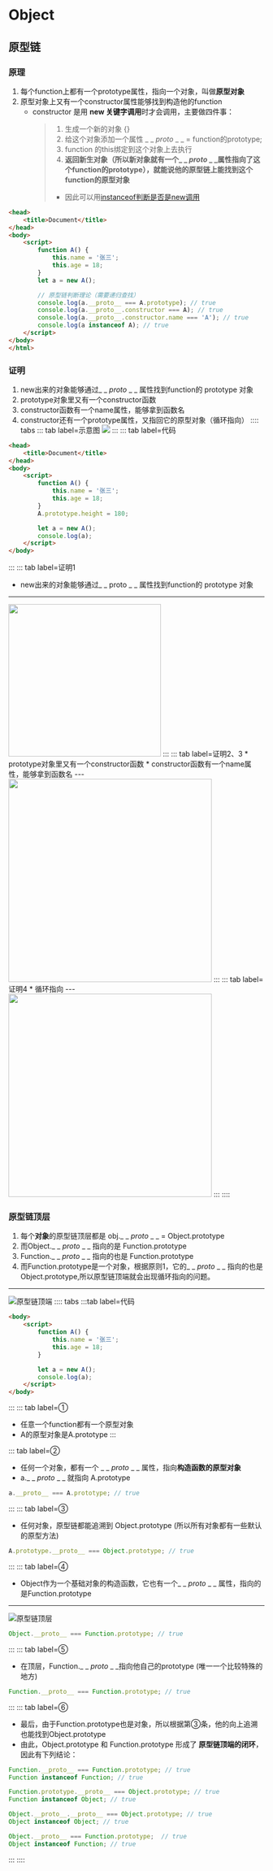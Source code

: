 # Object

## 原型链
### 原理
1. 每个function上都有一个prototype属性，指向一个对象，叫做**原型对象**
2. 原型对象上又有一个constructor属性能够找到构造他的function
    * constructor 是用 **new 关键字调用**时才会调用，主要做四件事：
        > 1. 生成一个新的对象 {}
        > 2. 给这个对象添加一个属性 _ _ _proto_ _ _  = function的prototype;
        > 3. function 的this绑定到这个对象上去执行
        > 4. **返回新生对象（所以新对象就有一个_ _ _proto_ _ _属性指向了这个function的prototype），就能说他的原型链上能找到这个function的原型对象**
        > * 因此可以用[instanceof判断是否是new调用](./typeof.html#阻止函数式调用)
```html
<head>
    <title>Document</title>
</head>
<body>
    <script>
        function A() {
            this.name = '张三';
            this.age = 18;
        }
        let a = new A();

        // 原型链判断理论（需要递归查找）
        console.log(a.__proto__ === A.prototype); // true
        console.log(a.__proto__.constructor === A); // true
        console.log(a.__proto__.constructor.name === 'A'); // true
        console.log(a instanceof A); // true
    </script>
</body>
</html>
```

### 证明
1. new出来的对象能够通过_ _ _proto_ _ _ 属性找到function的 prototype 对象
2. prototype对象里又有一个constructor函数
3. constructor函数有一个name属性，能够拿到函数名
4. constructor还有一个prototype属性，又指回它的原型对象（循环指向）
:::: tabs
::: tab label=示意图
![](./assets/prototype.png)
:::
::: tab label=代码
```html
<head>
    <title>Document</title>
</head>
<body>
    <script>
        function A() {
            this.name = '张三';
            this.age = 18;
        }
        A.prototype.height = 180;

        let a = new A();
        console.log(a);
    </script>
</body>
```
:::
::: tab label=证明1
* new出来的对象能够通过_ _ proto _ _ 属性找到function的 prototype 对象  
---
<img src='./assets/previousprototype1.png' style="width: 300px;">
:::
::: tab label=证明2、3
* prototype对象里又有一个constructor函数  
* constructor函数有一个name属性，能够拿到函数名  
---
<img src="./assets/previousprototype2.png" style="width:400px;">
:::
::: tab label=证明4
* 循环指向  
---
<img src="./assets/previousprototype3.png" style="width: 400px">
:::
::::

### 原型链顶层
1. 每个**对象**的原型链顶层都是 obj._ _ _proto_ _ _ = Object.prototype
2. 而Object._ _ _proto_ _ _ 指向的是 Function.prototype
3. Function._ _ _proto_ _ _ 指向的也是 Function.prototype
4. 而Function.prototype是一个对象，根据原则1，它的_ _ _proto_ _ _ 指向的也是Object.prototype,所以原型链顶端就会出现循环指向的问题。
---
![原型链顶端](./assets/functionprototype.png)
:::: tabs
:::tab label=代码
```html
<body>
    <script>
        function A() {
            this.name = '张三';
            this.age = 18;
        }

        let a = new A();
        console.log(a);
    </script>
</body>
```
:::
::: tab label=①
* 任意一个function都有一个原型对象
* A的原型对象是A.prototype
:::

::: tab label=②
* 任何一个对象，都有一个 _ _ _proto_ _ _ 属性，指向**构造函数的原型对象**
* a._ _ _proto_ _ _ 就指向 A.prototype
```js
a.__proto__ === A.prototype; // true
```
:::
::: tab label=③
* 任何对象，原型链都能追溯到 Object.prototype (所以所有对象都有一些默认的原型方法)
```js
A.prototype.__proto__ === Object.prototype; // true
```
:::
::: tab label=④
* Object作为一个基础对象的构造函数，它也有一个_ _ _proto_ _ _ 属性，指向的是Function.prototype
---
![原型链顶层](./assets/prototypetop.png)
```js
Object.__proto__ === Function.prototype; // true
```
:::
::: tab label=⑤
* 在顶层，Function._ _ _proto_ _ _指向他自己的prototype (唯一一个比较特殊的地方)
```js
Function.__proto__ === Function.prototype; // true
```
:::
::: tab label=⑥
* 最后，由于Function.prototype也是对象，所以根据第③条，他的向上追溯也能找到Object.prototype
* 由此，Object.prototype 和 Function.prototype 形成了 **原型链顶端的闭环**，因此有下列结论：
```js
Function.__proto__ === Function.prototype; // true
Function instanceof Function; // true

Function.prototype.__proto__ === Object.prototype; // true
Function instanceof Object; // true

Object.__proto__.__proto__ === Object.prototype; // true
Object instanceof Object; // true

Object.__proto__ === Function.prototype;  // true
Object instanceof Function; // true
```

::: 
::::
